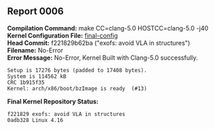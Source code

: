 ## Report 0006 #  
**Compilation Command:** make CC=clang-5.0 HOSTCC=clang-5.0 -j40  
**Kernel Configuration File:** [final-config](../config-files/final-config)  
**Head Commit:** f221829b62ba ("exofs: avoid VLA in structures")  
**Filename:** No-Error  
**Error Message:** No-Error, Kernel Built with Clang-5.0 successfully.  
```
Setup is 17276 bytes (padded to 17408 bytes).
System is 114562 kB
CRC 1b915f35
Kernel: arch/x86/boot/bzImage is ready  (#13)
```  
**Final Kernel Repository Status:**  
```
f221829 exofs: avoid VLA in structures
0adb328 Linux 4.16
```


